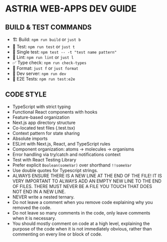 # ASTRIA WEB-APPS DEV GUIDE

## BUILD & TEST COMMANDS
- 🏗️ Build: `npm run build` or `just b`
- 🧪 Test: `npm run test` or `just t`
- 🔬 Single test: `npm test -- -t "test name pattern"`
- 🧹 Lint: `npm run lint` or `just l`
- ✅ Type check: `npm run check-types`
- 💅 Format: `just f` or `just format`
- 🚀 Dev server: `npm run dev`
- 🧪 E2E Tests: `npm run test:e2e`

## CODE STYLE
- TypeScript with strict typing
- Functional React components with hooks
- Feature-based organization
- Next.js app directory structure
- Co-located test files (.test.tsx)
- Context pattern for state sharing
- Absolute imports
- ESLint with Next.js, React, and TypeScript rules
- Component organization: atoms → molecules → organisms
- Error handling via try/catch and notifications context
- Test with React Testing Library
- Prefer explicit `Boolean(someVar)` over shorthand `!!someVar`
- Use double quotes for Typescript strings.
- ALWAYS ENSURE THERE IS A NEW LINE AT THE END OF THE FILE! IT IS
  VERY IMPORTANT TO ALWAYS ADD AN EMPTY NEW LINE TO THE END OF FILES.
  THERE MUST NEVER BE A FILE YOU TOUCH THAT DOES NOT END IN A NEW LINE.
- NEVER write a nested ternary.
- Do not leave a comment when you remove code explaining why you removed the
  code.
- Do not leave so many comments in the code, only leave comments when it is
  necessary.
- You should mostly comment on code at a high level, explaining the
  purpose of the code when it is not immediately obvious, rather than
  commenting on every line or block of code.
